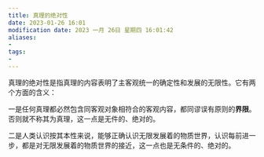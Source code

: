 ```yaml
---
title: 真理的绝对性
date: 2023-01-26 16:01
modification date: 2023 一月 26日 星期四 16:01:42
aliases: 
- 
tags: 
- 
---
```


真理的绝对性是指真理的内容表明了主客观统一的确定性和发展的无限性。它有两个方面的含义：

一是任何真理都必然包含同客观对象相符合的客观内容，都同谬误有原则的**界限**。否则就不称其为真理，这一点是无件的、绝对的。

二是人类认识按其本性来说，能够正确认识无限发展着的物质世界，认识每前进一步，都是对无限发展着的物质世界的接近，这一点也是无条件的、绝对的。

